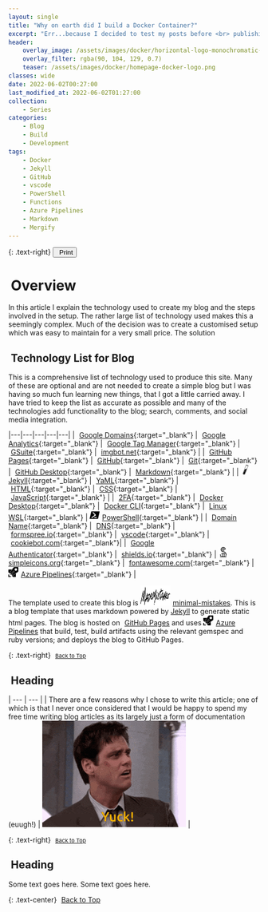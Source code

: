 ```yaml
---
layout: single
title: "Why on earth did I build a Docker Container?"
excerpt: "Err...because I decided to test my posts before <br> publishing my Blog? Yep, I am doing that now."
header:
    overlay_image: /assets/images/docker/horizontal-logo-monochromatic-white.png
    overlay_filter: rgba(90, 104, 129, 0.7)
    teaser: /assets/images/docker/homepage-docker-logo.png
classes: wide
date: 2022-06-02T00:27:00
last_modified_at: 2022-06-02T01:27:00
collection:
    - Series
categories:
    - Blog
    - Build
    - Development
tags:
    - Docker
    - Jekyll
    - GitHub
    - vscode
    - PowerShell
    - Functions
    - Azure Pipelines
    - Markdown
    - Mergify
---
```


<script src="https://formspree.io/js/formbutton-v1.0.0.min.js" defer></script>
<script>
  window.formbutton=window.formbutton||function(){(formbutton.q=formbutton.q||[]).push(arguments)};
/* customize formbutton here*/
  formbutton("create", {
    action: "https://formspree.io/xvowjgjd",
    buttonImg: "<i class='fas fa-envelope' style='font-size:20px'/>",
    theme: "minimal",
    title: "Contact Me!",
    fields: [
      {
        type: "email",
        label: "Email:",
        name: "email",
        required: true,
        placeholder: "your@email.com"
      },
      {
        type: "textarea",
        label: "Message:",
        name: "message",
        required: true,
        placeholder: "What's on your mind?",
      },
      { type: "submit" }
    ],
    styles: {
      fontFamily: "Roboto",
      fontSize: "1em",
      title: {
        background: "#999999",
      },
      button: {
        background: "#999999",
      }
    },
    initiallyVisible: false
  });
</script>

{: .text-right}
<span style="font-size:11px;"><button onclick="window.print()"><i class="fas fa-fw fa-print" aria-hidden="true" style="color: black; margin-right:5px;"></i>Print</button></span>

# <i class="fas fa-book" aria-hidden="true" style="color: white; margin-right:5px;"></i> Overview

In this article I explain the technology used to create my blog and the steps involved in the setup. The rather large list of technology used makes this a seemingly complex. Much of the decision was to create a customised setup which was easy to maintain for a very small price. The solution

## <i class="fas fa-microchip" aria-hidden="true" style="color: white; margin-right:5px;"></i> Technology List for Blog

This is a comprehensive list of technology used to produce this site. Many of these are optional and are not needed to create a simple blog but I was having so much fun learning new things, that I got a little carried away. I have tried to keep the list as accurate as possible and many of the technologies add functionality to the blog; search, comments, and social media integration.

|---|---|---|---|---|
| [<i class="fab fa-google" aria-hidden="true" style="color: white; margin-right:5px;"></i>Google Domains][1]{:target="\_blank"} | [<i class="fab fa-google" aria-hidden="true" style="color: white; margin-right:5px;"></i>Google Analytics][2]{:target="\_blank"} | [<i class="fab fa-google" aria-hidden="true" style="color: white; margin-right:5px;"></i>Google Tag Manager][3]{:target="\_blank"} | [<i class="fab fa-google" aria-hidden="true" style="color: white; margin-right:5px;"></i>GSuite][4]{:target="\_blank"} | [<i class="fas fa-robot" aria-hidden="true" style="color: white; margin-right:5px;"></i>imgbot.net][5]{:target="\_blank"} |
| [<i class="fab fa-github-square" aria-hidden="true" style="color: white; margin-right:5px;"></i>GitHub Pages][6]{:target="\_blank"} | [<i class="fab fa-github" aria-hidden="true" style="color: white; margin-right:5px;"></i>GitHub][7]{:target="\_blank"} | [<i class="fab fa-git" aria-hidden="true" style="color: white; margin-right:5px;"></i>Git][8]{:target="\_blank"} | [<i class="fab fa-github" aria-hidden="true" style="color: white; margin-right:5px;"></i>GitHub Desktop][9]{:target="\_blank"} | [<i class="fab fa-markdown" aria-hidden="true" style="color: white; margin-right:5px;"></i>Markdown][10]{:target="\_blank"} |
| [<img src="/assets/images/brandicons/jekyll.svg" width="20" height="20" style="color: white; margin-right:5px;">Jekyll][11]{:target="\_blank"} | [<i class="fas fa-code" aria-hidden="true" style="color: white; margin-right:5px;"></i>YaML][12]{:target="\_blank"} | [<i class="fab fa-html5" aria-hidden="true" style="color: white; margin-right:5px;"></i>HTML][13]{:target="\_blank"} | [<i class="fab fa-css3-alt" aria-hidden="true" style="color: white; margin-right:5px;"></i>CSS][14]{:target="\_blank"} | [<i class="fab fa-java" aria-hidden="true" style="color: white; margin-right:5px;"></i>JavaScript][15]{:target="\_blank"} |
| [<i class="fas fa-user-secret" aria-hidden="true" style="color: white; margin-right:5px;"></i>2FA][16]{:target="\_blank"} | [<i class="fab fa-docker" aria-hidden="true" style="color: white; margin-right:5px;"></i>Docker Desktop][17]{:target="\_blank"} | [<i class="fab fa-docker" aria-hidden="true" style="color: white; margin-right:5px;"></i>Docker CLI][18]{:target="\_blank"} | [<i class="fab fa-linux" aria-hidden="true" style="color: white; margin-right:5px;"></i>Linux WSL][19]{:target="\_blank"} | [<img src="/assets/images/brandicons/powershell.svg" width="20" height="20" style="color: white; margin-right:5px;">PowerShell][20]{:target="\_blank"} |
| [<i class="fas fa-route" aria-hidden="true" style="color: white; margin-right:5px;"></i>Domain Name][21]{:target="\_blank"} | [<i class="fas fa-route" aria-hidden="true" style="color: white; margin-right:5px;"></i>DNS][22]{:target="\_blank"} | [<i class="fas fa-envelope-open-text" aria-hidden="true" style="color: white; margin-right:5px;"></i>formspree.io][23]{:target="\_blank"} | [<i class="fas fa-laptop-code" aria-hidden="true" style="color: white; margin-right:5px;"></i>vscode][24]{:target="\_blank"} | [<i class="fas fa-cookie-bite" aria-hidden="true" style="color: white; margin-right:5px;"></i>cookiebot.com][25]{:target="\_blank"}|
| [<i class="fab fa-google" aria-hidden="true" style="color: white; margin-right:5px;"></i>Google Authenticator][26]{:target="\_blank"} | [<i class="fas fa-shield-alt" aria-hidden="true" style="color: white; margin-right:5px;"></i>shields.io][27]{:target="\_blank"} | [<img src="/assets/images/brandicons/simpleicons.svg" width="20" height="20" style="color: white; margin-right:5px;"> simpleicons.org][28]{:target="\_blank"} | [<i class="fab fa-font-awesome" aria-hidden="true" style="color: white; margin-right:5px;"></i>fontawesome.com][29]{:target="\_blank"} | [<img src="/assets/images/brandicons/azure-pipelines.svg" width="20" height="20" style="color: white; margin-right:5px;">Azure Pipelines][30]{:target="\_blank"} |

The template used to create this blog is [<img src="/assets/images/brandicons/mademistakes.svg" width="60" height="40" style="color: white; margin-right:5px;">minimal-mistakes](https://mmistakes.github.io/minimal-mistakes/). This is a blog template that uses markdown powered by [Jekyll](https://jekyllrb.com/) to generate static html pages. The blog is hosted on [<i class="fab fa-github" aria-hidden="true" style="color: white; margin-right:5px;"></i>GitHub Pages](https://pages.github.com/) and uses [<img src="/assets/images/brandicons/azure-pipelines.svg" width="20" height="20" style="color: white; margin-right:5px;">Azure Pipelines](https://azure.microsoft.com/en-gb/services/devops/pipelines/) that build, test, build artifacts using the relevant gemspec and ruby versions; and deploys the blog to GitHub Pages.

{: .text-right}
<span style="font-size:11px;"><a href="#"><i class="fas fa-caret-up" aria-hidden="true" style="color: white; margin-right:5px;"></i>Back to Top</a></span>

## <i class="fas fa-code-branch" aria-hidden="true" style="color: white; margin-right:5px;"></i> Heading

| --- | --- |
| There are a few reasons why I chose to write this article; one of which is that I never once considered that I would be happy to spend my free time writing blog articles as its largely just a form of documentation (euugh!) | ![Yuck!](/assets/images/buildingdockerserver/Yuck2.gif) |

{: .text-right}
<span style="font-size:11px;"><a href="#"><i class="fas fa-caret-up" aria-hidden="true" style="color: white; margin-right:5px;"></i>Back to Top</a></span>

## <i class="fas fa-code-branch" aria-hidden="true" style="color: white; margin-right:5px;"></i> Heading

Some text goes here.
Some text goes here.

{: .text-center}
<a href="#" class="btn btn--info btn--small"><i class="fas fa-caret-up" aria-hidden="true" style="color: white; margin-right:5px;"></i>Back to Top</a>

[1]: https://domains.google/
[2]: https://analytics.google.com/
[3]: https://marketingplatform.google.com/intl/en_uk/about/tag-manager/
[4]: https://gsuite.google.co.uk/intl/en_uk/
[5]: https://github.com/marketplace/imgbot
[6]: https://pages.github.com/
[7]: https://github.com/
[8]: https://git-scm.com/
[9]: https://desktop.github.com/
[10]: https://www.markdownguide.org/
[11]: https://jekyllrb.com/
[12]: https://yaml.org/
[13]: https://www.w3schools.com/html/
[14]: https://www.w3schools.com/css/
[15]: https://www.w3schools.com/js/
[16]: https://en.wikipedia.org/wiki/Multi-factor_authentication
[17]: https://www.docker.com/products/docker-desktop
[18]: https://docs.docker.com/compose/reference/
[19]: https://docs.microsoft.com/en-us/windows/wsl/about
[20]: https://docs.microsoft.com/en-us/powershell/scripting/overview
[21]: https://en.wikipedia.org/wiki/Domain_name
[22]: https://en.wikipedia.org/wiki/Domain_Name_System
[23]: https://formspree.io/
[24]: https://code.visualstudio.com/
[25]: https://www.cookiebot.com/
[26]: https://play.google.com/store/apps/details?id=com.google.android.apps.authenticator2&hl=en_GB
[27]: https://shields.io/
[28]: https://simpleicons.org/
[29]: https://fontawesome.com/
[30]: https://azure.microsoft.com/en-gb/services/devops/pipelines/

